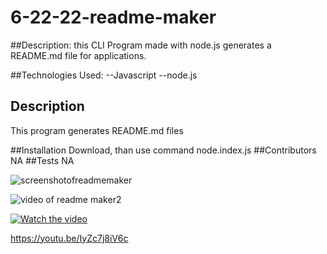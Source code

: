 # 6-22-22-readme-maker

##Description: 
this CLI Program made with node.js generates a README.md file for applications.

##Technologies Used:
--Javascript
--node.js
## Description
This program generates README.md files

##Installation
Download, than use command node.index.js
##Contributors
NA
##Tests
NA

![screenshotofreadmemaker](./6-22-22-readme-maker/screenshot.png)


![video of readme maker2](./screenshot2.gif)


[![Watch the video](./screenshot2.gif)](https://youtu.be/IyZc7j8iV6c)

https://youtu.be/IyZc7j8iV6c